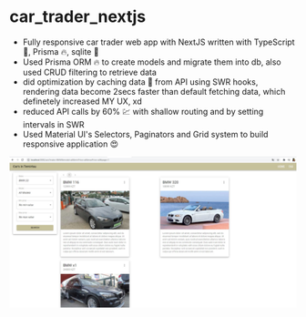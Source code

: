 # car_trader_nextjs
 * Fully responsive car trader web app with NextJS written with TypeScript :cop:, Prisma :fire:, sqlite :bookmark_tabs:
 * Used Prisma ORM :fire: to create models and migrate them into db, also used CRUD filtering to retrieve data
 * did optimization by caching data :open_file_folder: from API using SWR hooks, rendering data become 2secs faster than default fetching data, which definetely increased MY UX, xd
 * reduced API calls by 60% :chart: with shallow routing and by setting intervals in SWR
 * Used Material UI's Selectors, Paginators and Grid system to build responsive application :heart_eyes:

![Alt text](demo.jpg?raw=true "Title")
